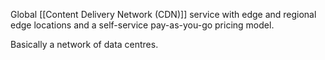 Global [[Content Delivery Network (CDN)]] service with edge and regional edge locations and a self-service pay-as-you-go pricing model.

Basically a network of data centres.
